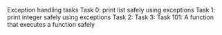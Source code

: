 Exception handling tasks
Task 0: print list safely using exceptions
Task 1: print integer safely using exceptions
Task 2:
Task 3:
Task 101: A function that executes a function safely
